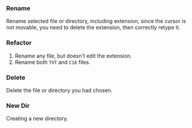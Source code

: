 ### **Rename** 
Rename selected file or directory, including extension, since the cursor is not movable, you need to delete the extension, then  correctly retype it.  
### **Refactor** 
1. Rename any file, but doesn't edit the extension.  
2. Rename both `TXT` and `C16` files. 
### **Delete** 
 Delete the file or directory you had chosen.  
### **New Dir** 
 Creating a new directory.  

